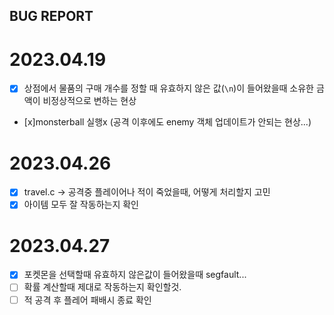 ## BUG REPORT
# 2023.04.19
- [x] 상점에서 물품의 구매 개수를 정할 때 유효하지 않은 값(`\n`)이 들어왔을때 소유한 금액이 비정상적으로 변하는 현상 
- [x]monsterball 실행x (공격 이후에도 enemy 객체 업데이트가 안되는 현상...)

# 2023.04.26
- [x] travel.c -> 공격중 플레이어나 적이 죽었을때, 어떻게 처리할지 고민
- [x] 아이템 모두 잘 작동하는지 확인

# 2023.04.27
- [x] 포켓몬을 선택할때 유효하지 않은값이 들어왔을때 segfault...
- [ ] 확률 계산할때 제대로 작동하는지 확인할것.
- [ ] 적 공격 후 플레어 패배시 종료 확인